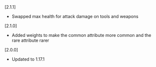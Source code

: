[2.1.1]
- Swapped max health for attack damage on tools and weapons

[2.1.0]
- Added weights to make the common attribute more common and the rare attribute rarer

[2.0.0]
- Updated to 1.17.1